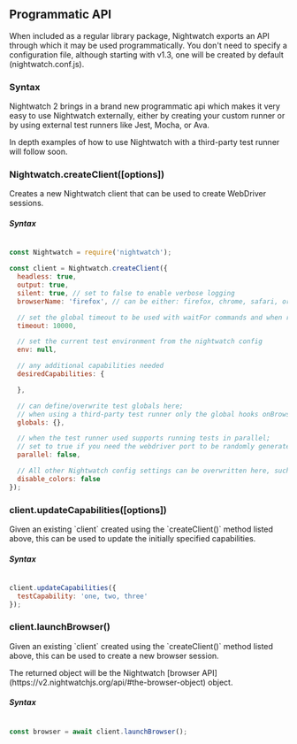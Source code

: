 ## Programmatic API

When included as a regular library package, Nightwatch exports an API through which it may be used programmatically. You don't need to specify a configuration file, although starting with v1.3, one will be created by default (nightwatch.conf.js).

### Syntax

Nightwatch 2 brings in a brand new programmatic api which makes it very easy to use Nightwatch externally, either by creating your custom runner or by using external test runners like Jest, Mocha, or Ava.

In depth examples of how to use Nightwatch with a third-party test runner will follow soon.

### Nightwatch.createClient([options])

  <p>Creates a new Nightwatch client that can be used to create WebDriver sessions.</p>

##### Syntax

```js

const Nightwatch = require('nightwatch');

const client = Nightwatch.createClient({
  headless: true,
  output: true,
  silent: true, // set to false to enable verbose logging
  browserName: 'firefox', // can be either: firefox, chrome, safari, or edge

  // set the global timeout to be used with waitFor commands and when retrying assertions/expects
  timeout: 10000,

  // set the current test environment from the nightwatch config
  env: null,

  // any additional capabilities needed
  desiredCapabilities: {

  },

  // can define/overwrite test globals here;
  // when using a third-party test runner only the global hooks onBrowserNavigate/onBrowserQuit are supported
  globals: {},

  // when the test runner used supports running tests in parallel;
  // set to true if you need the webdriver port to be randomly generated
  parallel: false,

  // All other Nightwatch config settings can be overwritten here, such as:
  disable_colors: false
});

```

### client.updateCapabilities([options])

  <p>Given an existing `client` created using the `createClient()` method listed above, this can be used to update the initially specified capabilities.</p>

##### Syntax

```js

client.updateCapabilities({
  testCapability: 'one, two, three'
});

```

### client.launchBrowser()

  <p>Given an existing `client` created using the `createClient()` method listed above, this can be used to create a new browser session.</p>
<p>The returned object will be the Nightwatch [browser API](https://v2.nightwatchjs.org/api/#the-browser-object) object.</p>

##### Syntax

```js

const browser = await client.launchBrowser();

```

